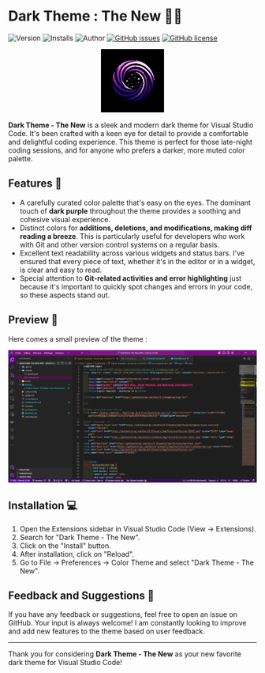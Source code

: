 # Dark Theme : The New 🌙💜

![Version](https://vsmarketplacebadges.dev/version-short/BaptisteCrouzet.dark-theme-the-new.svg)
![Installs](https://vsmarketplacebadges.dev/installs-short/BaptisteCrouzet.dark-theme-the-new.svg)
![Author](https://img.shields.io/badge/Author-Baptiste%20Crouzet-red)
[![GitHub issues](https://img.shields.io/github/issues/BaptisteCrouzet/DarkTheme-The-New.svg)](https://github.com/BaptisteCrouzet/DarkTheme-The-New/issues)
[![GitHub license](https://img.shields.io/badge/license-MIT-blue.svg)](https://github.com/BaptisteCrouzet/DarkTheme-The-New/blob/master/LICENSE)

<div align="center">
    <a href="https://github.com/BaptisteCrouzet/DarkTheme-The-New/tree/master">
        <img src="https://github.com/BaptisteCrouzet/DarkTheme-The-New/blob/develop/assets/logo@0,25x.jpg?raw=true" alt="logo">
    </a>
</div>

**Dark Theme - The New** is a sleek and modern dark theme for Visual Studio Code.
It's been crafted with a keen eye for detail to provide a comfortable and delightful coding experience. This theme is perfect for those late-night coding sessions, and for anyone who prefers a darker, more muted color palette.

## Features 🌟

- A carefully curated color palette that's easy on the eyes. The dominant touch of **dark purple** throughout the theme provides a soothing and cohesive visual experience.
- Distinct colors for **additions, deletions, and modifications, making diff reading a breeze**. This is particularly useful for developers who work with Git and other version control systems on a regular basis.
- Excellent text readability across various widgets and status bars. I've ensured that every piece of text, whether it's in the editor or in a widget, is clear and easy to read.
- Special attention to **Git-related activities and error highlighting** just because it's important to quickly spot changes and errors in your code, so these aspects stand out.

## Preview 📸

Here comes a small preview of the theme :

<img src="https://github.com/BaptisteCrouzet/DarkTheme-The-New/blob/develop/assets/generic-screen-shot.png?raw=true" alt="image">

## Installation 💻

1. Open the Extensions sidebar in Visual Studio Code (View -> Extensions).
2. Search for "Dark Theme - The New".
3. Click on the "Install" button.
4. After installation, click on "Reload".
5. Go to File -> Preferences -> Color Theme and select "Dark Theme - The New".

## Feedback and Suggestions 💜

If you have any feedback or suggestions, feel free to open an issue on GitHub. Your input is always welcome! I am constantly looking to improve and add new features to the theme based on user feedback.

---

Thank you for considering **Dark Theme - The New** as your new favorite dark theme for Visual Studio Code!
